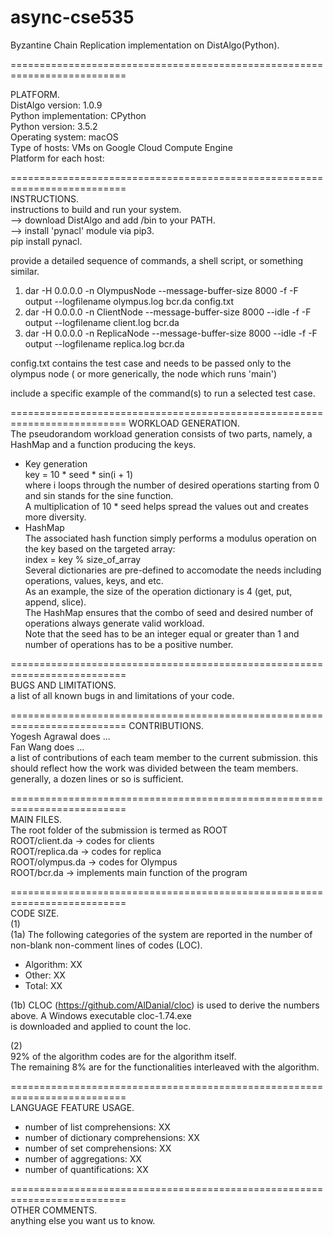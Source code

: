 # async-cse535
Byzantine Chain Replication implementation on DistAlgo(Python).

==========================================================================

PLATFORM.  
DistAlgo version: 1.0.9  
Python implementation: CPython  
Python version: 3.5.2  
Operating system: macOS  
Type of hosts: VMs on Google Cloud Compute Engine  
Platform for each host:  

==========================================================================  
INSTRUCTIONS.  
instructions to build and run your system.  
--> download DistAlgo and add <DAROOT>/bin to your PATH.  
--> install 'pynacl' module via pip3.  
    pip install pynacl.  

provide a detailed sequence of commands, a shell script, or something similar.
1. dar -H 0.0.0.0 -n OlympusNode --message-buffer-size 8000 -f -F output --logfilename olympus.log bcr.da config.txt
2. dar -H 0.0.0.0 -n ClientNode --message-buffer-size 8000 --idle -f -F output --logfilename client.log bcr.da
3. dar -H 0.0.0.0 -n ReplicaNode --message-buffer-size 8000 --idle -f -F output --logfilename replica.log bcr.da

config.txt contains the test case and needs to be passed only to the olympus node ( or more generically, the node which runs 'main')  

include a specific example of the command(s) to run a selected test case.  

==========================================================================
WORKLOAD GENERATION.  
The pseudorandom workload generation consists of two parts, namely, a HashMap and a function producing the keys.  
- Key generation  
  key = 10 * seed * sin(i + 1)  
  where i loops through the number of desired operations starting from 0 and sin stands for the sine function.  
  A multiplication of 10 * seed helps spread the values out and creates more diversity.  
- HashMap  
  The associated hash function simply performs a modulus operation on the key based on the targeted array:  
  index = key % size_of_array  
  Several dictionaries are pre-defined to accomodate the needs including operations, values, keys, and etc.  
  As an example, the size of the operation dictionary is 4 (get, put, append, slice).  
  The HashMap ensures that the combo of seed and desired number of operations always generate valid workload.  
  Note that the seed has to be an integer equal or greater than 1 and number of operations has to be a positive number.  
  
==========================================================================  
BUGS AND LIMITATIONS.  
a list of all known bugs in and limitations of your code.

==========================================================================
CONTRIBUTIONS.  
Yogesh Agrawal does ...  
Fan Wang does ...  
a list of contributions of each team member to the current submission.  this should reflect how the work was divided between the team members.  generally, a dozen lines or so is sufficient.
  
==========================================================================  
MAIN FILES.  
The root folder of the submission is termed as ROOT  
ROOT/client.da  -> codes for clients  
ROOT/replica.da -> codes for replica  
ROOT/olympus.da -> codes for Olympus  
ROOT/bcr.da     -> implements main function of the program  

==========================================================================  
CODE SIZE.  
(1)  
(1a) The following categories of the system are reported in the number of non-blank non-comment lines of codes (LOC).  
- Algorithm: XX  
- Other: XX  
- Total: XX  

(1b) CLOC (https://github.com/AlDanial/cloc) is used to derive the numbers above. A Windows executable cloc-1.74.exe  
is downloaded and applied to count the loc.  

(2)  
92% of the algorithm codes are for the algorithm itself.  
The remaining 8% are for the functionalities interleaved with the algorithm.  

==========================================================================  
LANGUAGE FEATURE USAGE.  
- number of list comprehensions: XX  
- number of dictionary comprehensions: XX  
- number of set comprehensions: XX  
- number of aggregations: XX  
- number of quantifications: XX  


==========================================================================  
OTHER COMMENTS.  
anything else you want us to know.
